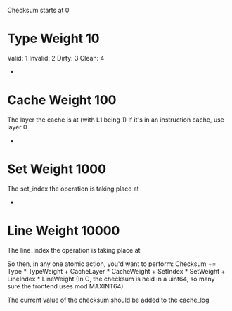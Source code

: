 Checksum starts at 0

# Type Weight 10
Valid: 1
Invalid: 2
Dirty: 3
Clean: 4

+

# Cache Weight 100
The layer the cache is at (with L1 being 1)
If it's in an instruction cache, use layer 0

+

# Set Weight 1000
The set_index the operation is taking place at

+

# Line Weight 10000
The line_index the operation is taking place at


So then, in any one atomic action, you'd want to perform:
Checksum += Type * TypeWeight + CacheLayer * CacheWeight + SetIndex * SetWeight + LineIndex * LineWeight
(In C, the checksum is held in a uint64, so many sure the frontend uses mod MAXINT64)

The current value of the checksum should be added to the cache_log 